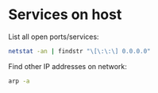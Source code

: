 # Services on host
List all open ports/services:
```bash
netstat -an | findstr "\[\:\:\] 0.0.0.0"
```

Find other IP addresses on network:
```bash
arp -a
```
